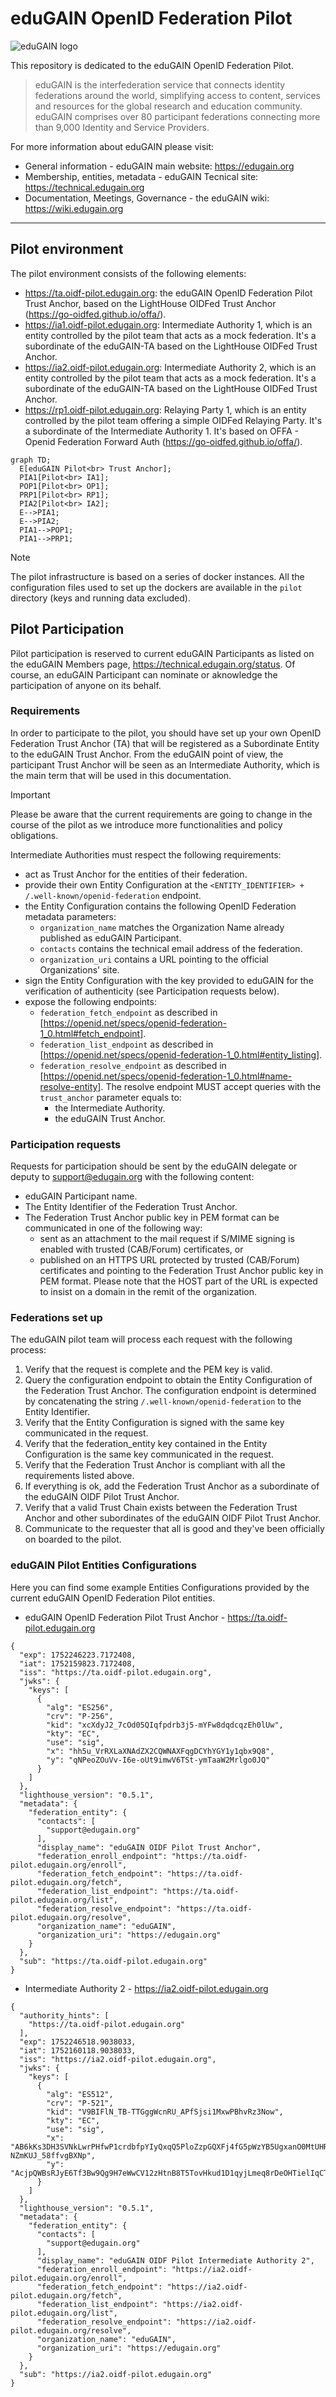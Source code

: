 # eduGAIN OpenID Federation Pilot

![eduGAIN logo](docs/imgs/EduGAIN_logo.png)

This repository is dedicated to the eduGAIN OpenID Federation Pilot.

> eduGAIN is the interfederation service that connects identity federations around the world,
> simplifying access to content, services and resources for the global research and education
> community. eduGAIN comprises over 80 participant federations connecting more than 9,000
> Identity and Service Providers.

For more information about eduGAIN please visit:

- General information - eduGAIN main website: https://edugain.org
- Membership, entities, metadata - eduGAIN Tecnical site: https://technical.edugain.org
- Documentation, Meetings, Governance - the eduGAIN wiki: https://wiki.edugain.org

---

## Pilot environment

The pilot environment consists of the following elements:
- https://ta.oidf-pilot.edugain.org: the eduGAIN OpenID Federation Pilot Trust Anchor, based on the LightHouse OIDFed Trust Anchor (https://go-oidfed.github.io/offa/).  
- https://ia1.oidf-pilot.edugain.org: Intermediate Authority 1, which is an entity controlled by the pilot team that acts as a mock federation. It's a subordinate of the eduGAIN-TA based on the LightHouse OIDFed Trust Anchor.
- https://ia2.oidf-pilot.edugain.org: Intermediate Authority 2, which is an entity controlled by the pilot team that acts as a mock federation. It's a subordinate of the eduGAIN-TA based on the LightHouse OIDFed Trust Anchor.
- https://rp1.oidf-pilot.edugain.org: Relaying Party 1, which is an entity controlled by the pilot team offering a simple OIDFed Relaying Party. It's a subordinate of the Intermediate Authority 1. It's based on OFFA - Openid Federation Forward Auth (https://go-oidfed.github.io/offa/).


```mermaid
graph TD;
  E[eduGAIN Pilot<br> Trust Anchor];
  PIA1[Pilot<br> IA1];
  POP1[Pilot<br> OP1];
  PRP1[Pilot<br> RP1];
  PIA2[Pilot<br> IA2];
  E-->PIA1;
  E-->PIA2;
  PIA1-->POP1;
  PIA1-->PRP1;  
```

> [!NOTE]
> The pilot infrastructure is based on a series of docker instances. All the
> configuration files used to set up the dockers are available in the `pilot` directory
> (keys and running data excluded). 

## Pilot Participation

Pilot participation is reserved to current eduGAIN Participants as listed on the eduGAIN Members page, https://technical.edugain.org/status.
Of course, an eduGAIN Participant can nominate or aknowledge the participation of anyone on its behalf. 

### Requirements

In order to participate to the pilot, you should have set up your own OpenID Federation Trust Anchor (TA) that will be registered as a Subordinate Entity to the eduGAIN Trust Anchor. From the eduGAIN point of view, the participant 
Trust Anchor will be seen as an Intermediate Authority, which is the main term that will be used in this documentation. 

> [!IMPORTANT]  
> Please be aware that the current requirements are going to change in the course
> of the pilot as we introduce more functionalities and policy obligations.  

Intermediate Authorities must respect the following requirements:
- act as Trust Anchor for the entities of their federation.
- provide their own Entity Configuration at the `<ENTITY_IDENTIFIER> + /.well-known/openid-federation` endpoint.
- the Entity Configuration contains the following OpenID Federation metadata parameters:
  - `organization_name` matches the Organization Name already published as eduGAIN Participant.
  - `contacts` contains the technical email address of the federation.
  - `organization_uri` contains a URL pointing to the official Organizations' site.
- sign the Entity Configuration with the key provided to eduGAIN for the verification of authenticity (see Participation requests below). 
- expose the following endpoints:
  - `federation_fetch_endpoint` as described in [https://openid.net/specs/openid-federation-1_0.html#fetch_endpoint].
  - `federation_list_endpoint` as described in [https://openid.net/specs/openid-federation-1_0.html#entity_listing].
  - `federation_resolve_endpoint` as described in [https://openid.net/specs/openid-federation-1_0.html#name-resolve-entity]. The resolve endpoint MUST accept queries with the `trust_anchor` parameter equals to:
    - the Intermediate Authority.
    - the eduGAIN Trust Anchor.


### Participation requests

Requests for participation should be sent by the eduGAIN delegate or deputy to [<support@edugain.org>](mailto:support@edugain.org) with the following content:
- eduGAIN Participant name.
- The Entity Identifier of the Federation Trust Anchor.
- The Federation Trust Anchor public key in PEM format can be communicated in one of the following way:
  - sent as an attachment to the mail request if S/MIME signing is enabled with trusted (CAB/Forum) certificates, or
  - published on an HTTPS URL protected by trusted (CAB/Forum) certificates and pointing to the Federation Trust Anchor public key in PEM format. Please note that the HOST part of the URL is expected to insist on a domain in the remit of the organization.

### Federations set up

The eduGAIN pilot team will process each request with the following process:

1. Verify that the request is complete and the PEM key is valid.
2. Query the configuration endpoint to obtain the Entity Configuration of the Federation
Trust Anchor. The configuration endpoint is determined by concatenating the string 
`/.well-known/openid-federation` to the Entity Identifier.
3. Verify that the Entity Configuration is signed with the same key communicated in the request. 
4. Verify that the federation_entity key contained in the Entity Configuration is the
same key communicated in the request.
5. Verify that the Federation Trust Anchor is compliant with all the requirements listed above.
6. If everything is ok, add the Federation Trust Anchor as a subordinate of the eduGAIN OIDF Pilot Trust Anchor.
7. Verify that a valid Trust Chain exists between the Federation Trust Anchor and other subordinates of the eduGAIN OIDF Pilot Trust Anchor.
8. Communicate to the requester that all is good and they've been officially on boarded to the pilot.

### eduGAIN Pilot Entities Configurations

Here you can find some example Entities Configurations provided by the current
eduGAIN OpenID Federation Pilot entities.

- eduGAIN OpenID Federation Pilot Trust Anchor - https://ta.oidf-pilot.edugain.org 

```
{
  "exp": 1752246223.7172408,
  "iat": 1752159823.7172408,
  "iss": "https://ta.oidf-pilot.edugain.org",
  "jwks": {
    "keys": [
      {
        "alg": "ES256",
        "crv": "P-256",
        "kid": "xcXdyJ2_7cOd05QIqfpdrb3j5-mYFw8dqdcqzEh0lUw",
        "kty": "EC",
        "use": "sig",
        "x": "hh5u_VrRXLaXNAdZX2CQWNAXFqgDCYhYGY1y1qbx9Q8",
        "y": "qNPeoZOuVv-I6e-oUt9imwV6TSt-ymTaaW2Mrlgo0JQ"
      }
    ]
  },
  "lighthouse_version": "0.5.1",
  "metadata": {
    "federation_entity": {
      "contacts": [
        "support@edugain.org"
      ],
      "display_name": "eduGAIN OIDF Pilot Trust Anchor",
      "federation_enroll_endpoint": "https://ta.oidf-pilot.edugain.org/enroll",
      "federation_fetch_endpoint": "https://ta.oidf-pilot.edugain.org/fetch",
      "federation_list_endpoint": "https://ta.oidf-pilot.edugain.org/list",
      "federation_resolve_endpoint": "https://ta.oidf-pilot.edugain.org/resolve",
      "organization_name": "eduGAIN",
      "organization_uri": "https://edugain.org"
    }
  },
  "sub": "https://ta.oidf-pilot.edugain.org"
}
```

- Intermediate Authority 2 - https://ia2.oidf-pilot.edugain.org

```
{
  "authority_hints": [
    "https://ta.oidf-pilot.edugain.org"
  ],
  "exp": 1752246518.9038033,
  "iat": 1752160118.9038033,
  "iss": "https://ia2.oidf-pilot.edugain.org",
  "jwks": {
    "keys": [
      {
        "alg": "ES512",
        "crv": "P-521",
        "kid": "V9BIFlN_TB-TTGggWcnRU_APfSjsi1MxwPBhvRz3Now",
        "kty": "EC",
        "use": "sig",
        "x": "AB6kKs3DH3SVNkLwrPHfwP1crdbfpYIyQxqQ5PloZzpGQXFj4fG5pWzYB5UgxanO0MtUHR-NZmKUJ_58ffvgBXNp",
        "y": "AcjpQWBsRJyE6Tf3Bw9Qg9H7eWwCV12zHtnB8T5TovHkud1D1qyjLmeq8rDeOHTielIqCTHZ70ErOrnxqqAWcFn5"
      }
    ]
  },
  "lighthouse_version": "0.5.1",
  "metadata": {
    "federation_entity": {
      "contacts": [
        "support@edugain.org"
      ],
      "display_name": "eduGAIN OIDF Pilot Intermediate Authority 2",
      "federation_enroll_endpoint": "https://ia2.oidf-pilot.edugain.org/enroll",
      "federation_fetch_endpoint": "https://ia2.oidf-pilot.edugain.org/fetch",
      "federation_list_endpoint": "https://ia2.oidf-pilot.edugain.org/list",
      "federation_resolve_endpoint": "https://ia2.oidf-pilot.edugain.org/resolve",
      "organization_name": "eduGAIN",
      "organization_uri": "https://edugain.org"
    }
  },
  "sub": "https://ia2.oidf-pilot.edugain.org"
}
```

